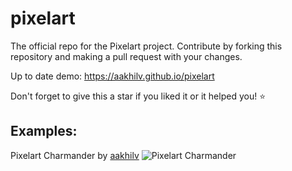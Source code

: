 # pixelart
The official repo for the Pixelart project. Contribute by forking this repository and making a pull request with your changes.

Up to date demo: https://aakhilv.github.io/pixelart

Don't forget to give this a star if you liked it or it helped you! ⭐

## Examples:
Pixelart Charmander by [aakhilv](https://github.com/aakhilv)
![Pixelart Charmander](https://aakhilv.github.io/pixelart/examples/pixelartcharmander.png)
